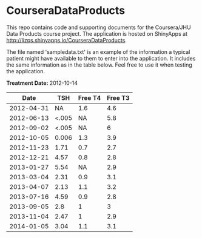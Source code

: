 CourseraDataProducts
====================

This repo contains code and supporting documents for the Coursera/JHU Data Products course project. The application is hosted on ShinyApps at http://lizps.shinyapps.io/CourseraDataProducts.

The file named 'sampledata.txt' is an example of the information a typical patient might have available to them to enter into the application. It includes the same information as in the table below. Feel free to use it when testing the application.

**Treatment Date:** 2012-10-14

<html>
</head>
<body>
<table id="styled-table" summary="Patient Sample Data">
    <thead>
    	<tr>
        	<th scope="col">Date</th>
		<th scope="col">TSH</th>
		<th scope="col">Free T4</th>
		<th scope="col">Free T3</th>
        </tr>
    </thead>
    <tbody>
<tr>
    <td>2012-04-31</td>
    <td>NA</td>
    <td>1.6</td>
    <td>4.6</td>
  </tr>
  <tr>
    <td>2012-06-13</td>
    <td>&lt;.005</td>
    <td>NA</td>
    <td>5.8</td>
  </tr>
  <tr>
    <td>2012-09-02</td>
    <td>&lt;.005</td>
    <td>NA</td>
    <td>6</td>
  </tr>
  <tr>
    <td>2012-10-05</td>
    <td>0.006</td>
    <td>1.3</td>
    <td>3.9</td>
  </tr>
  <tr>
    <td>2012-11-23</td>
    <td>1.71</td>
    <td>0.7</td>
    <td>2.7</td>
  </tr>
  <tr>
    <td>2012-12-21</td>
    <td>4.57</td>
    <td>0.8</td>
    <td>2.8</td>
  </tr>
  <tr>
    <td>2013-01-27</td>
    <td>5.54</td>
    <td>NA</td>
    <td>2.9</td>
  </tr>
  <tr>
    <td>2013-03-04</td>
    <td>2.31</td>
    <td>0.9</td>
    <td>3.1</td>
  </tr>
  <tr>
    <td>2013-04-07</td>
    <td>2.13</td>
    <td>1.1</td>
    <td>3.2</td>
  </tr>
  <tr>
    <td>2013-07-16</td>
    <td>4.59</td>
    <td>0.9</td>
    <td>2.8</td>
  </tr>
  <tr>
    <td>2013-09-05</td>
    <td>2.8</td>
    <td>1</td>
    <td>3</td>
  </tr>
  <tr>
    <td>2013-11-04</td>
    <td>2.47</td>
    <td>1</td>
    <td>2.9</td>
  </tr>
  <tr>
    <td>2014-01-05</td>
    <td>3.04</td>
    <td>1.1</td>
    <td>3.1</td>
  </tr>
    </tbody>
</table>
</body>
</html>


